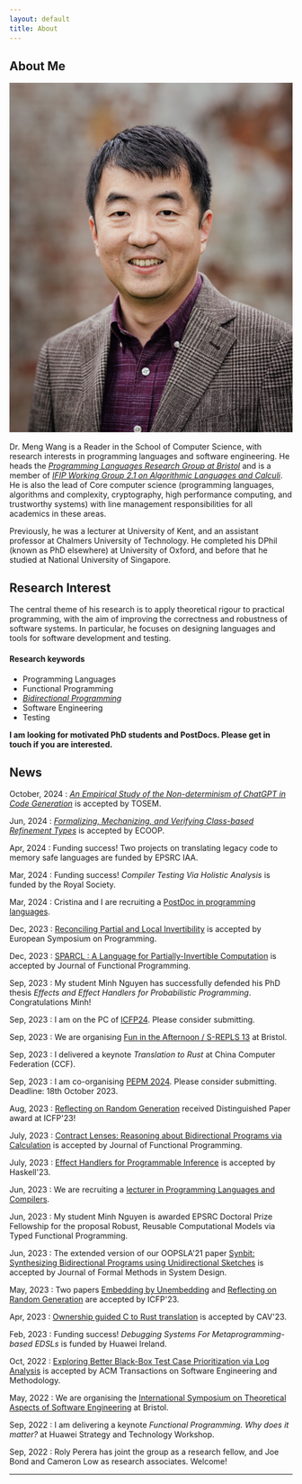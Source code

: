 ```yaml
---
layout: default
title: About
---
```


## About Me

<img class="profile-picture" src="meng.jpeg">

Dr. Meng Wang is a Reader in the School of Computer Science, with research interests in programming languages and software engineering. He heads the [*Programming Languages Research Group at Bristol*](https://bristolpl.github.io) and is a member of [*IFIP Working Group 2.1 on Algorithmic Languages and Calculi*](https://ifipwg21wiki.cs.kuleuven.be/IFIP21/WebHome). He is also the lead of Core computer science (programming languages, algorithms and complexity, cryptography, high performance computing, and trustworthy systems) with line management responsibilities for all academics in these areas. 

Previously, he was a lecturer at University of Kent, and an assistant professor at Chalmers University of Technology. He completed his DPhil (known as PhD elsewhere) at University of Oxford, and before that he studied at National University of Singapore.

## Research Interest

The central theme of his research is to apply theoretical rigour to practical programming, with the aim of improving the correctness and robustness of software systems. In particular, he focuses on designing languages and tools for software development and testing.

#### Research keywords

* Programming Languages
* Functional Programming
* [*Bidirectional Programming*](https://bx-lang.github.io/EXHIBIT/intro.html)
* Software Engineering
* Testing


**I am looking for motivated PhD students and PostDocs. Please get in touch if you are interested.**


## News

October, 2024
: [*An Empirical Study of the Non-determinism of ChatGPT in Code Generation*](./Papers/TOSEM24.pdf) is accepted by TOSEM. 

Jun, 2024
: [*Formalizing, Mechanizing, and Verifying Class-based Refinement Types*](./Papers/ECOOP24.pdf) is accepted by ECOOP. 

Apr, 2024
: Funding success! Two projects on translating legacy code to memory safe languages are funded by EPSRC IAA.

Mar, 2024
: Funding success! *Compiler Testing Via Holistic Analysis* is funded by the Royal Society.

Mar, 2024
: Cristina and I are recruiting a [PostDoc in programming languages](https://www.bristol.ac.uk/jobs/find/details/?jobId=337277&jobTitle=Senior%20Research%20Associate%20in%20Programming%20Languages). 

Dec, 2023
: [Reconciling Partial and Local Invertibility](./Papers/ESOP24.pdf) is accepted by European Symposium on Programming. 

Dec, 2023
: [SPARCL : A Language for Partially-Invertible Computation](./Papers/JFP24.pdf) is accepted by Journal of Functional Programming. 

Sep, 2023
: My student Minh Nguyen has successfully defended his PhD thesis *Effects and Effect Handlers for Probabilistic Programming*. Congratulations Minh!

Sep, 2023
: I am on the PC of [ICFP24](https://conf.researchr.org/home/icfp-2024). Please consider submitting. 

Sep, 2023
: We are organising [Fun in the Afternoon / S-REPLS 13](https://plrg-bristol.github.io/fir/) at Bristol.

Sep, 2023
: I delivered a keynote *Translation to Rust* at China Computer Federation (CCF). 

Sep, 2023
: I am co-organising [PEPM 2024](https://popl24.sigplan.org/home/pepm-2024). Please consider submitting. Deadline: 18th October 2023. 

Aug, 2023
: [Reflecting on Random Generation](./Papers/ICFP23b.pdf) received Distinguished Paper award at ICFP'23!

July, 2023
: [Contract Lenses: Reasoning about Bidirectional Programs via Calculation](./Papers/JFP23.pdf) is accepted by Journal of Functional Programming. 


July, 2023
: [Effect Handlers for Programmable Inference](./Papers/Haskell23.pdf) is accepted by Haskell'23. 

Jun, 2023
: We are recruiting a [lecturer in Programming Languages and Compilers](https://www.bristol.ac.uk/jobs/find/details/?jobId=316176&jobTitle=Lecturer%20in%20Programming%20Languages%20and%20Compilers).

Jun, 2023
: My student Minh Nguyen is awarded EPSRC Doctoral Prize Fellowship for the proposal Robust, Reusable Computational Models via Typed Functional Programming.


Jun, 2023
: The extended version of our OOPSLA'21 paper [Synbit: Synthesizing Bidirectional Programs using Unidirectional Sketches](./Papers/FMSD23.pdf) is 
accepted by Journal of Formal Methods in System Design. 

May, 2023
: Two papers [Embedding by Unembedding](./Papers/ICFP23a.pdf) and [Reflecting on Random Generation](./Papers/ICFP23b.pdf) are accepted by ICFP'23.

Apr, 2023
: [Ownership guided C to Rust translation](./Papers/CAV23.pdf) is accepted by CAV'23. 

Feb, 2023
: Funding success! *Debugging Systems For Metaprogramming-based EDSLs* is funded by Huawei Ireland.

Oct, 2022
: [Exploring Better Black-Box Test Case Prioritization via Log Analysis](./Papers/TOSEM22.pdf) is accepted by ACM Transactions on Software Engineering and Methodology. 

May, 2022
: We are organising the [International Symposium on Theoretical Aspects of Software Engineering](https://bristolpl.github.io/tase2023/index.html) at Bristol.

Sep, 2022
: I am delivering a keynote *Functional Programming. Why does it matter?* at Huawei Strategy and Technology Workshop. 

Sep, 2022
: Roly Perera has joint the group as a research fellow, and Joe Bond and Cameron Low as research associates. Welcome!


---

